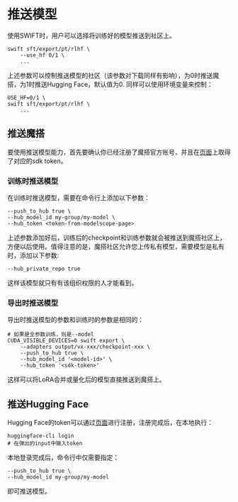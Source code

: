 
# 推送模型

使用SWIFT时，用户可以选择将训练好的模型推送到社区上。

```shell
swift sft/export/pt/rlhf \
    --use_hf 0/1 \
    ...
```

上述参数可以控制推送模型的社区（该参数对下载同样有影响），为0时推送魔搭，为1时推送Hugging Face，默认值为0. 同样可以使用环境变量来控制：
```shell
USE_HF=0/1 \
swift sft/export/pt/rlhf \
    ...
```

## 推送魔搭
要使用推送模型能力，首先要确认你已经注册了魔搭官方账号，并且在[页面](https://www.modelscope.cn/my/myaccesstoken)上取得了对应的sdk token。

### 训练时推送模型

在训练时推送模型，需要在命令行上添加以下参数：
```shell
--push_to_hub true \
--hub_model_id my-group/my-model \
--hub_token <token-from-modelscope-page>
```

上述参数添加好后，训练后的checkpoint和训练参数就会被推送到魔搭社区上，方便以后使用。值得注意的是，魔搭社区允许您上传私有模型，需要模型是私有时，添加以下参数:

```shell
--hub_private_repo true
```

这样该模型就只有有该组织权限的人才能看到。

### 导出时推送模型

导出时推送模型的参数和训练时的参数是相同的：
```shell
# 如果是全参数训练，则是--model
CUDA_VISIBLE_DEVICES=0 swift export \
    --adapters output/vx-xxx/checkpoint-xxx \
    --push_to_hub true \
    --hub_model_id '<model-id>' \
    --hub_token '<sdk-token>'
```

这样可以将LoRA合并或量化后的模型直接推送到魔搭上。

## 推送Hugging Face

Hugging Face的token可以通过[页面](https://huggingface.co/settings/tokens)进行注册，注册完成后，在本地执行：
```shell
huggingface-cli login
# 在弹出的input中输入token
```

本地登录完成后，命令行中仅需要指定：
```shell
--push_to_hub true \
--hub_model_id my-group/my-model
```
即可推送模型。
